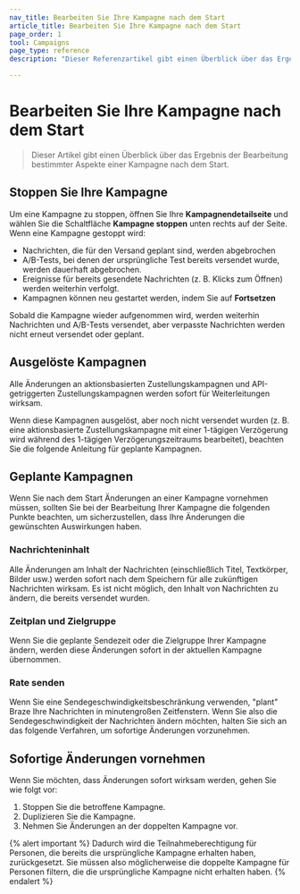 ```yaml
---
nav_title: Bearbeiten Sie Ihre Kampagne nach dem Start
article_title: Bearbeiten Sie Ihre Kampagne nach dem Start
page_order: 1
tool: Campaigns
page_type: reference
description: "Dieser Referenzartikel gibt einen Überblick über das Ergebnis der Bearbeitung bestimmter Aspekte einer Kampagne nach dem Start."

---
```


# Bearbeiten Sie Ihre Kampagne nach dem Start

> Dieser Artikel gibt einen Überblick über das Ergebnis der Bearbeitung bestimmter Aspekte einer Kampagne nach dem Start.

## Stoppen Sie Ihre Kampagne

Um eine Kampagne zu stoppen, öffnen Sie Ihre **Kampagnendetailseite** und wählen Sie die Schaltfläche **Kampagne stoppen** unten rechts auf der Seite. Wenn eine Kampagne gestoppt wird:
- Nachrichten, die für den Versand geplant sind, werden abgebrochen
- A/B-Tests, bei denen der ursprüngliche Test bereits versendet wurde, werden dauerhaft abgebrochen.
- Ereignisse für bereits gesendete Nachrichten (z. B. Klicks zum Öffnen) werden weiterhin verfolgt.
- Kampagnen können neu gestartet werden, indem Sie auf **Fortsetzen**

Sobald die Kampagne wieder aufgenommen wird, werden weiterhin Nachrichten und A/B-Tests versendet, aber verpasste Nachrichten werden nicht erneut versendet oder geplant.

## Ausgelöste Kampagnen

Alle Änderungen an aktionsbasierten Zustellungskampagnen und API-getriggerten Zustellungskampagnen werden sofort für Weiterleitungen wirksam.

Wenn diese Kampagnen ausgelöst, aber noch nicht versendet wurden (z. B. eine aktionsbasierte Zustellungskampagne mit einer 1-tägigen Verzögerung wird während des 1-tägigen Verzögerungszeitraums bearbeitet), beachten Sie die folgende Anleitung für geplante Kampagnen.

## Geplante Kampagnen

Wenn Sie nach dem Start Änderungen an einer Kampagne vornehmen müssen, sollten Sie bei der Bearbeitung Ihrer Kampagne die folgenden Punkte beachten, um sicherzustellen, dass Ihre Änderungen die gewünschten Auswirkungen haben.

### Nachrichteninhalt

Alle Änderungen am Inhalt der Nachrichten (einschließlich Titel, Textkörper, Bilder usw.) werden sofort nach dem Speichern für alle zukünftigen Nachrichten wirksam. Es ist nicht möglich, den Inhalt von Nachrichten zu ändern, die bereits versendet wurden.

### Zeitplan und Zielgruppe

Wenn Sie die geplante Sendezeit oder die Zielgruppe Ihrer Kampagne ändern, werden diese Änderungen sofort in der aktuellen Kampagne übernommen.

### Rate senden

Wenn Sie eine Sendegeschwindigkeitsbeschränkung verwenden, "plant" Braze Ihre Nachrichten in minutengroßen Zeitfenstern. Wenn Sie also die Sendegeschwindigkeit der Nachrichten ändern möchten, halten Sie sich an das folgende Verfahren, um sofortige Änderungen vorzunehmen.

## Sofortige Änderungen vornehmen

Wenn Sie möchten, dass Änderungen sofort wirksam werden, gehen Sie wie folgt vor:

1. Stoppen Sie die betroffene Kampagne.
2. Duplizieren Sie die Kampagne.
3. Nehmen Sie Änderungen an der doppelten Kampagne vor.

{% alert important %}
Dadurch wird die Teilnahmeberechtigung für Personen, die bereits die ursprüngliche Kampagne erhalten haben, zurückgesetzt. Sie müssen also möglicherweise die doppelte Kampagne für Personen filtern, die die ursprüngliche Kampagne nicht erhalten haben.
{% endalert %}
